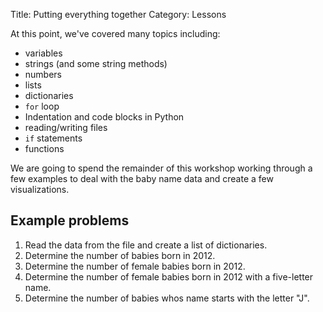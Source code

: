 Title: Putting everything together
Category: Lessons

At this point, we've covered many topics including:

* variables
* strings (and some string methods)
* numbers
* lists
* dictionaries
* `for` loop
* Indentation and code blocks in Python
* reading/writing files
* `if` statements
* functions

We are going to spend the remainder of this workshop working through a few examples to deal with the baby name data and create a few visualizations.


Example problems
----------------
1. Read the data from the file and create a list of dictionaries.
2. Determine the number of babies born in 2012.
3. Determine the number of female babies born in 2012.
4. Determine the number of female babies born in 2012 with a five-letter name.
5. Determine the number of babies whos name starts with the letter "J".
